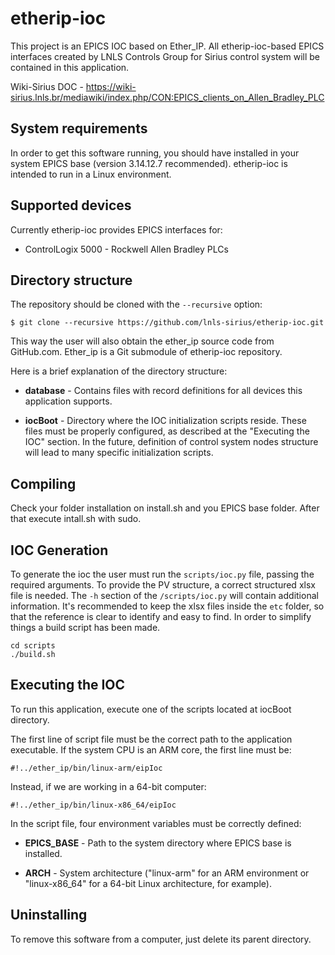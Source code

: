 # etherip-ioc

This project is an EPICS IOC based on Ether_IP. All etherip-ioc-based EPICS interfaces created by LNLS Controls Group for Sirius control system will be contained in this application.

Wiki-Sirius DOC - https://wiki-sirius.lnls.br/mediawiki/index.php/CON:EPICS_clients_on_Allen_Bradley_PLC

## System requirements

In order to get this software running, you should have installed in your system EPICS base (version 3.14.12.7 recommended). etherip-ioc is intended to run in a Linux environment.

## Supported devices

Currently etherip-ioc provides EPICS interfaces for:

* ControlLogix 5000 - Rockwell Allen Bradley PLCs

## Directory structure

The repository should be cloned with the `--recursive` option:

```
$ git clone --recursive https://github.com/lnls-sirius/etherip-ioc.git
```

This way the user will also obtain the ether_ip source code from GitHub.com. Ether_ip is a Git submodule of etherip-ioc repository.

Here is a brief explanation of the directory structure:

* **database** - Contains files with record definitions for all devices this application supports.

* **iocBoot** - Directory where the IOC initialization scripts reside. These files must be properly configured, as described at the "Executing the IOC" section. In the future, definition of control system nodes structure will lead to many specific initialization scripts. 

## Compiling

Check your folder installation on install.sh and you EPICS base folder.
After that execute intall.sh with sudo.

## IOC Generation
To generate the ioc the user must run the `scripts/ioc.py` file, passing the required arguments. To provide the PV structure, a correct structured xlsx file is needed. The `-h` section of the `/scripts/ioc.py` will contain additional information. It's recommended to keep the xlsx files inside the `etc` folder, so that the reference is clear to identify and easy to find.
In order to simplify things a build script has been made.
```
cd scripts
./build.sh
```

## Executing the IOC

To run this application, execute one of the scripts located at iocBoot directory.

The first line of script file must be the correct path to the application executable. If the system CPU is an ARM core, the first line must be:

```
#!../ether_ip/bin/linux-arm/eipIoc
```

Instead, if we are working in a 64-bit computer:

```
#!../ether_ip/bin/linux-x86_64/eipIoc
```

In the script file, four environment variables must be correctly defined:

* **EPICS_BASE** - Path to the system directory where EPICS base is installed.

* **ARCH** - System architecture ("linux-arm" for an ARM environment or "linux-x86_64" for a 64-bit Linux architecture, for example).

## Uninstalling

To remove this software from a computer, just delete its parent directory.
